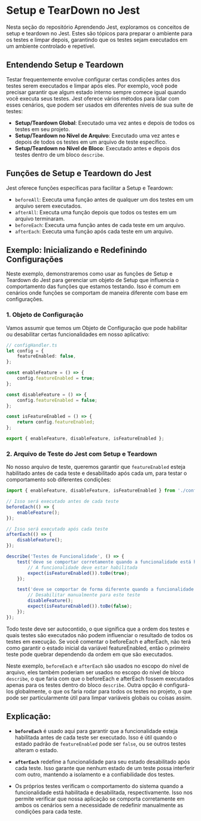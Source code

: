 # Setup e TearDown no Jest

Nesta seção do repositório Aprendendo Jest, exploramos os conceitos de setup e teardown no Jest. Estes são tópicos para preparar o ambiente para os testes e limpar depois, garantindo que os testes sejam executados em um ambiente controlado e repetível.

## Entendendo Setup e Teardown

Testar frequentemente envolve configurar certas condições antes dos testes serem executados e limpar após eles. Por exemplo, você pode precisar garantir que algum estado interno sempre comece igual quando você executa seus testes. Jest oferece vários métodos para lidar com esses cenários, que podem ser usados em diferentes níveis de sua suíte de testes:

- **Setup/Teardown Global**: Executado uma vez antes e depois de todos os testes em seu projeto.
- **Setup/Teardown no Nível de Arquivo**: Executado uma vez antes e depois de todos os testes em um arquivo de teste específico.
- **Setup/Teardown no Nível de Bloco**: Executado antes e depois dos testes dentro de um bloco `describe`.

## Funções de Setup e Teardown do Jest

Jest oferece funções específicas para facilitar a Setup e Teardown:

- `beforeAll`: Executa uma função antes de qualquer um dos testes em um arquivo serem executados.
- `afterAll`: Executa uma função depois que todos os testes em um arquivo terminaram.
- `beforeEach`: Executa uma função antes de cada teste em um arquivo.
- `afterEach`: Executa uma função após cada teste em um arquivo.

## Exemplo: Inicializando e Redefinindo Configurações

Neste exemplo, demonstraremos como usar as funções de Setup e Teardown do Jest para gerenciar um objeto de Setup que influencia o comportamento das funções que estamos testando. Isso é comum em cenários onde funções se comportam de maneira diferente com base em configurações.

### 1. Objeto de Configuração

Vamos assumir que temos um Objeto de Configuração que pode habilitar ou desabilitar certas funcionalidades em nosso aplicativo:

```typescript
// configHandler.ts
let config = {
    featureEnabled: false,
};

const enableFeature = () => {
    config.featureEnabled = true;
};

const disableFeature = () => {
    config.featureEnabled = false;
};

const isFeatureEnabled = () => {
    return config.featureEnabled;
};

export { enableFeature, disableFeature, isFeatureEnabled };
```

### 2. Arquivo de Teste do Jest com Setup e Teardown

No nosso arquivo de teste, queremos garantir que `featureEnabled` esteja habilitado antes de cada teste e desabilitado após cada um, para testar o comportamento sob diferentes condições:

```typescript
import { enableFeature, disableFeature, isFeatureEnabled } from './configHandler';

// Isso será executado antes de cada teste
beforeEach(() => {
    enableFeature();
});

// Isso será executado após cada teste
afterEach(() => {
    disableFeature();
});

describe('Testes de Funcionalidade', () => {
    test('deve se comportar corretamente quando a funcionalidade está habilitada', () => {
        // A funcionalidade deve estar habilitada
        expect(isFeatureEnabled()).toBe(true);
    });

    test('deve se comportar de forma diferente quando a funcionalidade está desabilitada', () => {
        // Desabilitar manualmente para este teste
        disableFeature();
        expect(isFeatureEnabled()).toBe(false);
    });
});
```
Todo teste deve ser autocontido, o que significa que a ordem dos testes e quais testes são executados não podem influenciar o resultado de todos os testes em execução. Se você comentar o beforeEach e afterEach, não terá como garantir o estado inicial da variável featureEnabled, então o primeiro teste pode quebrar dependendo da ordem em que são executados.

Neste exemplo, `beforeEach` e `afterEach` são usados no escopo do nível de arquivo, eles também poderiam ser usados no escopo do nível de bloco `describe`, o que faria com que o beforeEach e afterEach fossem executados apenas para os testes dentro do bloco `describe`. Outra opção é configurá-los globalmente, o que os faria rodar para todos os testes no projeto, o que pode ser particularmente útil para limpar variáveis globais ou coisas assim.

## Explicação:

- **`beforeEach`** é usado aqui para garantir que a funcionalidade esteja habilitada antes de cada teste ser executado. Isso é útil quando o estado padrão de `featureEnabled` pode ser `false`, ou se outros testes alteram o estado.

- **`afterEach`** redefine a funcionalidade para seu estado desabilitado após cada teste. Isso garante que nenhum estado de um teste possa interferir com outro, mantendo a isolamento e a confiabilidade dos testes.

- Os próprios testes verificam o comportamento do sistema quando a funcionalidade está habilitada e desabilitada, respectivamente. Isso nos permite verificar que nossa aplicação se comporta corretamente em ambos os cenários sem a necessidade de redefinir manualmente as condições para cada teste.
